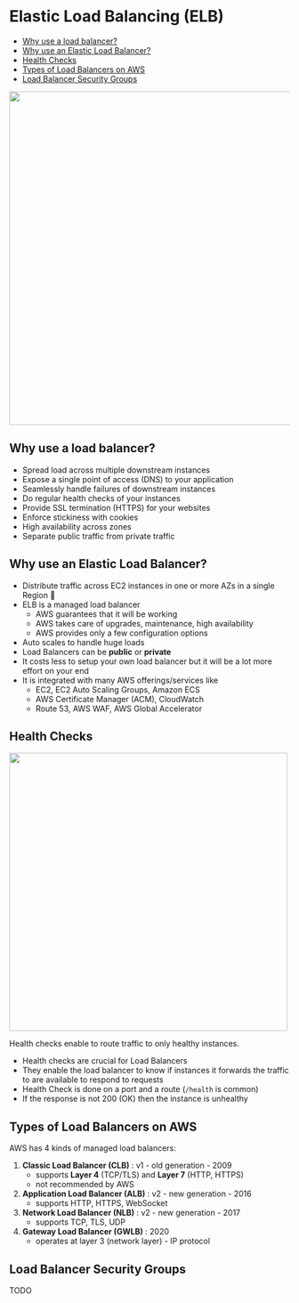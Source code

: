 # Elastic Load Balancing (ELB)

- [Why use a load balancer?](#why-use-a-load-balancer "Why use a load balancer?")
- [Why use an Elastic Load Balancer?](#why-use-an-elastic-load-balancer "Why use an Elastic Load Balancer?")
- [Health Checks](#health-checks "Health Checks")
- [Types of Load Balancers on AWS](#types-of-load-balancers-on-aws "Types of Load Balancers on AWS")
- [Load Balancer Security Groups](#load-balancer-security-groups "Load Balancer Security Groups")

<img width="600" src="https://user-images.githubusercontent.com/48696735/180640721-0320b296-643c-413e-82bb-3d3a1d53fe13.png">

## Why use a load balancer?

- Spread load across multiple downstream instances
- Expose a single point of access (DNS) to your application
- Seamlessly handle failures of downstream instances
- Do regular health checks of your instances
- Provide SSL termination (HTTPS) for your websites
- Enforce stickiness with cookies
- High availability across zones
- Separate public traffic from private traffic

## Why use an Elastic Load Balancer?

- Distribute traffic across EC2 instances in one or more AZs in a single Region 📌
- ELB is a managed load balancer
  - AWS guarantees that it will be working
  - AWS takes care of upgrades, maintenance, high availability
  - AWS provides only a few configuration options
- Auto scales to handle huge loads
- Load Balancers can be **public** or **private**
- It costs less to setup your own load balancer but it will be a lot more effort on your end
- It is integrated with many AWS offerings/services like
  - EC2, EC2 Auto Scaling Groups, Amazon ECS
  - AWS Certificate Manager (ACM), CloudWatch
  - Route 53, AWS WAF, AWS Global Accelerator

## Health Checks

<img width="500" src="https://user-images.githubusercontent.com/48696735/180645678-4467fe89-8974-428e-9cf6-ab22f05d9c59.png">

Health checks enable to route traffic to only healthy instances.

- Health checks are crucial for Load Balancers
- They enable the load balancer to know if instances it forwards the traffic to are available to respond to requests
- Health Check is done on a port and a route (`/health` is common)
- If the response is not 200 (OK) then the instance is unhealthy

## Types of Load Balancers on AWS

AWS has 4 kinds of managed load balancers:

1. **Classic Load Balancer (CLB)** : v1 - old generation - 2009
   - supports **Layer 4** (TCP/TLS) and **Layer 7** (HTTP, HTTPS)
   - not recommended by AWS
2. **Application Load Balancer (ALB)** : v2 - new generation - 2016
   - supports HTTP, HTTPS, WebSocket
3. **Network Load Balancer (NLB)** : v2 - new generation - 2017
   - supports TCP, TLS, UDP
4. **Gateway Load Balancer (GWLB)** : 2020
   - operates at layer 3 (network layer) - IP protocol

## Load Balancer Security Groups

TODO
